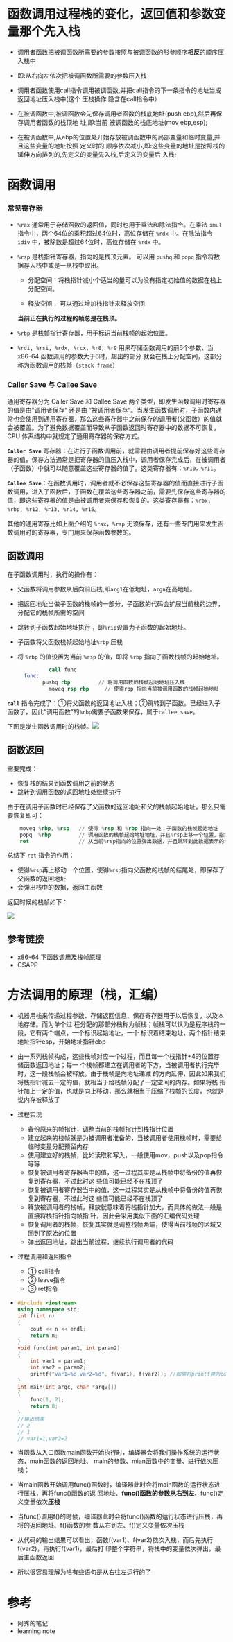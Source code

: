 # 函数调用过程栈的变化，返回值和参数变量那个先入栈

- 调用者函数把被调函数所需要的参数按照与被调函数的形参顺序**相反**的顺序压入栈中
- 即:从右向左依次把被调函数所需要的参数压入栈



- 调用者函数使用call指令调用被调函数,并把call指令的下一条指令的地址当成返回地址压入栈中(这个 压栈操作 隐含在call指令中）



- 在被调函数中,被调函数会先保存调用者函数的栈底地址(push ebp),然后再保存调用者函数的栈顶地 址,即:当前 被调函数的栈底地址(mov ebp,esp);



- 在被调函数中,从ebp的位置处开始存放被调函数中的局部变量和临时变量,并且这些变量的地址按照 定义时的 顺序依次减小,即:这些变量的地址是按照栈的延伸方向排列的,先定义的变量先入栈,后定义的变量后 入栈;





# 函数调用

### 常见寄存器

+ `%rax` 通常用于存储函数的返回值，同时也用于乘法和除法指令。在乘法 `imul` 指令中，两个64位的乘积超过64位时，高位存储在 `%rdx` 中。在除法指令 `idiv` 中，被除数是超过64位时，高位存储在 `%rdx` 中。

+ `%rsp` 是栈指针寄存器，指向的是栈顶元素。 可以用 `pushq` 和 `popq` 指令将数据存入栈中或是一从栈中取出。

  + 分配空间：将栈指针减小个适当的量可以为没有指定初始值的数据在栈上分配空间。 

  + 释放空间： 可以通过增加栈指针来释放空间

  **当前正在执行的过程的帧总是在栈顶。**

+ `%rbp` 是栈帧指针寄存器，用于标识当前栈帧的起始位置。

+ `%rdi, %rsi, %rdx, %rcx, %r8, %r9` 用来存储函数调用的前6个参数，当 x86-64 函数调用的参数大于6时，超出的部分 就会在栈上分配空间，这部分称为函数调用的栈帧（`stack frame`）

### Caller Save 与 Callee Save

 通用寄存器分为  Caller Save 和  Callee Save 两个类型，即发生函数调用时寄存器的值是由”调用者保存“ 还是由 ”被调用者保存“。当发生函数调用时，子函数内通常也会使用到通用寄存器，那么这些寄存器中之前保存的调用者(父函数）的值就会被覆盖。为了避免数据覆盖而导致从子函数返回时寄存器中的数据不可恢复，CPU 体系结构中就规定了通用寄存器的保存方式。

**`Caller Save`**  寄存器：在进行子函数调用前，就需要由调用者提前保存好这些寄存器的值，保存方法通常是把寄存器的值压入栈中，调用者保存完成后，在被调用者（子函数）中就可以随意覆盖这些寄存器的值了。这类寄存器有：`%r10，%r11`。

**`Callee Save`**：在函数调用时，调用者就不必保存这些寄存器的值而直接进行子函数调用，进入子函数后，子函数在覆盖这些寄存器之前，需要先保存这些寄存器的值，即这些寄存器的值是由被调用者来保存和恢复的。这类寄存器有：`%rbx, %rbp, %r12, %r13, %r14, %r15`。

其他的通用寄存比如上面介绍的 `%rax`，`%rsp` 无须保存，还有一些专门用来发生函数调用时的寄存器，专门用来保存函数参数的。

## 函数调用

在子函数调用时，执行的操作有：

+ 父函数将调用参数从后向前压栈,即`arg1`在低地址，`argn`在高地址。

+ 把返回地址当做子函数的栈帧的一部分，子函数的代码会扩展当前栈的边界， 分配它的栈帧所需的空间

+ 跳转到子函数起始地址执行 ，即`%rip`设置为子函数的起始地址。

+ 子函数将父函数栈帧起始地址`%rbp` 压栈 

+ 将 `%rbp` 的值设置为当前 `%rsp` 的值，即将 `%rbp` 指向子函数栈帧的起始地址。

  ```asm
    		call func
    func:
          pushq rbp         // 将调用函数的栈帧起始地址压入栈
        	moveq rsp rbp     // 使得rbp 指向当前被调用函数的栈帧起始地址
  ```

**`call`**  指令完成了：①将父函数的返回地址入栈；②跳转到子函数。已经进入子函数了，因此“调用函数”的`%rbp`需要子函数来保存，属于`callee save`。

下图是发生函数调用时的栈帧。![ ](C:\Users\HP\AppData\Local\Temp\Rar$DIa7012.31510\image\stack_frame.png)

## 函数返回

需要完成：

+ 恢复栈的结果到函数调用之前的状态
+ 跳转到调用函数的返回地址处继续执行

由于在调用子函数时已经保存了父函数的返回地址和父的栈帧起始地址，那么只需要恢复即可：

```asm
    moveq %rbp, %rsp   // 使得 %rsp 和 %rbp 指向一处：子函数的栈帧起始地址 
    popq  %rbp         // 调用函数的栈帧起始地址地址，并且%rsp上移一个位置，指向返回地址
    ret				   // 从当前%rsp指向的位置弹出数据，并且跳转到此数据表示的地址处，即使返回父函数
```

总结下 `ret` 指令的作用：

+ 使得`%rsp`再上移动一个位置，使得`%rsp`指向父函数的栈帧的结尾处，即保存了父函数的返回地址
+ 会弹出栈中的数据，返回主函数

返回时候的栈帧如下：

![ ](C:\Users\HP\AppData\Local\Temp\Rar$DIa7012.31510\image\stack_frame_2.png)

## 参考链接

+ [x86-64 下函数调用及栈帧原理](https://zhuanlan.zhihu.com/p/27339191)
+ CSAPP

















# 方法调用的原理（栈，汇编） 

- 机器用栈来传递过程参数、存储返回信息、保存寄存器用于以后恢复，以及本地存储。而为单个过 程分配的那部分栈称为帧栈；帧栈可以认为是程序栈的一段，它有两个端点，一个标识起始地址，一个 标识着结束地址，两个指针结束地址指针esp，开始地址指针ebp

- 由一系列栈帧构成，这些栈帧对应一个过程，而且每一个栈指针+4的位置存储函数返回地址；每一 个栈帧都建立在调用者的下方，当被调用者执行完毕时，这一段栈帧会被释放。由于栈帧是向地址递减 的方向延伸，因此如果我们将栈指针减去一定的值，就相当于给栈帧分配了一定空间的内存。如果将栈 指针加上一定的值，也就是向上移动，那么就相当于压缩了栈帧的长度，也就是说内存被释放了
- 过程实现 
  - 备份原来的帧指针，调整当前的栈帧指针到栈指针位置
  - 建立起来的栈帧就是为被调用者准备的，当被调用者使用栈帧时，需要给临时变量分配预留内存
  - 使用建立好的栈帧，比如读取和写入，一般使用mov，push以及pop指令等等
  - 恢复被调用者寄存器当中的值，这一过程其实是从栈帧中将备份的值再恢复到寄存器，不过此时这 些值可能已经不在栈顶了
  -  恢复被调用者寄存器当中的值，这一过程其实是从栈帧中将备份的值再恢复到寄存器，不过此时这 些值可能已经不在栈顶了
  -  释放被调用者的栈帧，释放就意味着将栈指针加大，而具体的做法一般是直接将栈指针指向帧指 针，因此会采用类似下面的汇编代码处理
  - 恢复调用者的栈帧，恢复其实就是调整栈帧两端，使得当前栈帧的区域又回到了原始的位置
  - 弹出返回地址，跳出当前过程，继续执行调用者的代码
- 过程调用和返回指令 
  - ① call指令 
  - ② leave指令 
  - ③ ret指令













- ```cpp
  #include <iostream>
  using namespace std;
  int f(int n)
  {
      cout << n << endl;
      return n;
  }
  void func(int param1, int param2)
  {
      int var1 = param1;
      int var2 = param2;
      printf("var1=%d,var2=%d", f(var1), f(var2)); //如果将printf换为cout进行输出，输出结果则刚好相反
  }
  int main(int argc, char *argv[])
  {
      func(1, 2);
      return 0;
  }
  //输出结果
  // 2
  // 1
  // var1=1,var2=2
  ```

- 当函数从入口函数main函数开始执行时，编译器会将我们操作系统的运行状态，main函数的返回地址、 main的参数、mian函数中的变量、进行依次压栈； 

- 当main函数开始调用func()函数时，编译器此时会将main函数的运行状态进行压栈，再将func()函数的返 回地址、**func()函数的参数从右到左**、func()定义变量依次**压栈**

- 当func()调用f()的时候，编译器此时会将func()函数的运行状态进行压栈，再将的返回地址、f()函数的参 数从右到左、f()定义变量依次压栈 

- 从代码的输出结果可以看出，函数f(var1)、f(var2)依次入栈，而后先执行f(var2)，再执行f(var1)，最后打 印整个字符串，将栈中的变量依次弹出，最后主函数返回

- 所以很容易理解为啥有些语句是从右往左运行的了











# 参考

- 阿秀的笔记
- learning note